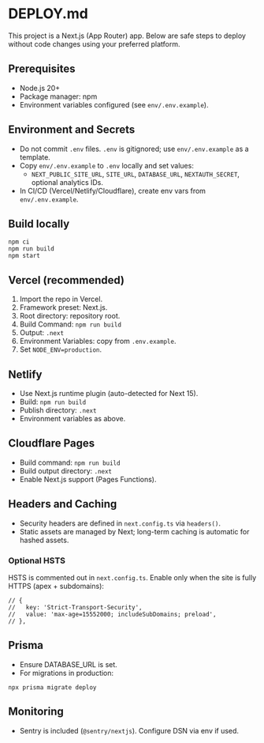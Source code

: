 # DEPLOY.md

This project is a Next.js (App Router) app. Below are safe steps to deploy without code changes using your preferred platform.

## Prerequisites
- Node.js 20+
- Package manager: npm
- Environment variables configured (see `env/.env.example`).

## Environment and Secrets
- Do not commit `.env` files. `.env` is gitignored; use `env/.env.example` as a template.
- Copy `env/.env.example` to `.env` locally and set values:
  - `NEXT_PUBLIC_SITE_URL`, `SITE_URL`, `DATABASE_URL`, `NEXTAUTH_SECRET`, optional analytics IDs.
- In CI/CD (Vercel/Netlify/Cloudflare), create env vars from `env/.env.example`.

## Build locally
```
npm ci
npm run build
npm start
```

## Vercel (recommended)
1) Import the repo in Vercel.
2) Framework preset: Next.js.
3) Root directory: repository root.
4) Build Command: `npm run build`
5) Output: `.next`
6) Environment Variables: copy from `.env.example`.
7) Set `NODE_ENV=production`.

## Netlify
- Use Next.js runtime plugin (auto-detected for Next 15).
- Build: `npm run build`
- Publish directory: `.next`
- Environment variables as above.

## Cloudflare Pages
- Build command: `npm run build`
- Build output directory: `.next`
- Enable Next.js support (Pages Functions).

## Headers and Caching
- Security headers are defined in `next.config.ts` via `headers()`.
- Static assets are managed by Next; long-term caching is automatic for hashed assets.

### Optional HSTS
HSTS is commented out in `next.config.ts`. Enable only when the site is fully HTTPS (apex + subdomains):
```
// {
//   key: 'Strict-Transport-Security',
//   value: 'max-age=15552000; includeSubDomains; preload',
// },
```

## Prisma
- Ensure DATABASE_URL is set.
- For migrations in production:
```
npx prisma migrate deploy
```

## Monitoring
- Sentry is included (`@sentry/nextjs`). Configure DSN via env if used.

